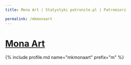 ```yaml
---
title: Mona Art | Statystyki patronite.pl | Patromierz

permalink: /mkmonaart
---
```


# [Mona Art](https://patronite.pl/mkmonaart)

{% include profile.md name="mkmonaart" prefix="m" %}
